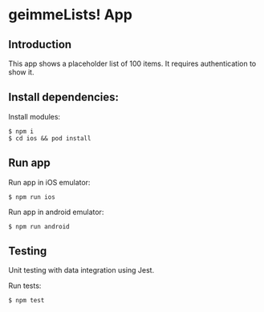 # geimmeLists! App

## Introduction

This app shows a placeholder list of 100 items. It requires authentication to show it.

## Install dependencies: 

Install modules:

```shell
$ npm i
$ cd ios && pod install
````

## Run app



Run app in iOS emulator: 

```shell
$ npm run ios
````

Run app in android emulator: 

```shell
$ npm run android
````

## Testing

Unit testing with data integration using Jest.

Run tests:

```shell
$ npm test
````
